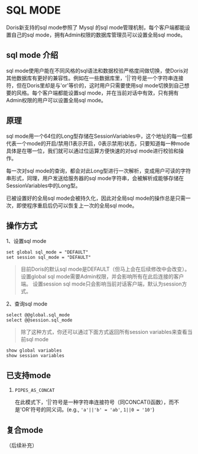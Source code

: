 <!-- 
Licensed to the Apache Software Foundation (ASF) under one
or more contributor license agreements.  See the NOTICE file
distributed with this work for additional information
regarding copyright ownership.  The ASF licenses this file
to you under the Apache License, Version 2.0 (the
"License"); you may not use this file except in compliance
with the License.  You may obtain a copy of the License at

  http://www.apache.org/licenses/LICENSE-2.0

Unless required by applicable law or agreed to in writing,
software distributed under the License is distributed on an
"AS IS" BASIS, WITHOUT WARRANTIES OR CONDITIONS OF ANY
KIND, either express or implied.  See the License for the
specific language governing permissions and limitations
under the License.
-->

# SQL MODE

Doris新支持的sql mode参照了 Mysql 的sql mode管理机制，每个客户端都能设置自己的sql mode，拥有Admin权限的数据库管理员可以设置全局sql mode。

## sql mode 介绍

sql mode使用户能在不同风格的sql语法和数据校验严格度间做切换，使Doris对其他数据库有更好的兼容性。例如在一些数据库里，'||'符号是一个字符串连接符，但在Doris里却是与'or'等价的，这时用户只需要使用sql mode切换到自己想要的风格。每个客户端都能设置sql mode，并在当前对话中有效，只有拥有Admin权限的用户可以设置全局sql mode。

## 原理

sql mode用一个64位的Long型存储在SessionVariables中，这个地址的每一位都代表一个mode的开启/禁用(1表示开启，0表示禁用)状态，只要知道每一种mode具体是在哪一位，我们就可以通过位运算方便快速的对sql mode进行校验和操作。

每一次对sql mode的查询，都会对此Long型进行一次解析，变成用户可读的字符串形式，同理，用户发送给服务器的sql mode字符串，会被解析成能够存储在SessionVariables中的Long型。

已被设置好的全局sql mode会被持久化，因此对全局sql mode的操作总是只需一次，即使程序重启后仍可以恢复上一次的全局sql mode。

## 操作方式

1、设置sql mode

```
set global sql_mode = "DEFAULT"
set session sql_mode = "DEFAULT"
```
>目前Doris的默认sql mode是DEFAULT（但马上会在后续修改中会改变）。
>设置global sql mode需要Admin权限，并会影响所有在此后连接的客户端。
>设置session sql mode只会影响当前对话客户端，默认为session方式。

2、查询sql mode

```
select @@global.sql_mode
select @@session.sql_mode
```
>除了这种方式，你还可以通过下面方式返回所有session variables来查看当前sql mode

```
show global variables
show session variables
```

## 已支持mode

1. `PIPES_AS_CONCAT`

	在此模式下，'||'符号是一种字符串连接符号（同CONCAT()函数），而不是'OR'符号的同义词。(e.g., `'a'||'b' = 'ab'`, `1||0 = '10'`)

## 复合mode

（后续补充）